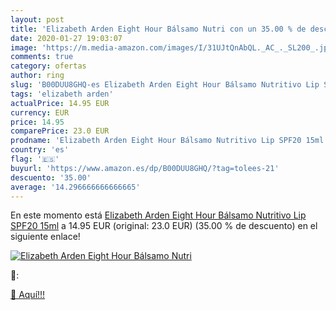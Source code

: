 ```yaml
---
layout: post
title: 'Elizabeth Arden Eight Hour Bálsamo Nutri con un 35.00 % de descuento'
date: 2020-01-27 19:03:07
image: 'https://m.media-amazon.com/images/I/31UJtQnAbQL._AC_._SL200_.jpg'
comments: true
category: ofertas
author: ring
slug: 'B00DUU8GHQ-es Elizabeth Arden Eight Hour Bálsamo Nutritivo Lip SPF20 15ml'
tags: 'elizabeth arden'
actualPrice: 14.95 EUR
currency: EUR
price: 14.95
comparePrice: 23.0 EUR
prodname: 'Elizabeth Arden Eight Hour Bálsamo Nutritivo Lip SPF20 15ml'
country: 'es'
flag: '🇪🇸'
buyurl: 'https://www.amazon.es/dp/B00DUU8GHQ/?tag=tolees-21'
descuento: '35.00'
average: '14.296666666666665'
---
```


En este momento está [Elizabeth Arden Eight Hour Bálsamo Nutritivo Lip SPF20 15ml](https://www.amazon.es/dp/B00DUU8GHQ/?tag=tolees-21) a 14.95 EUR (original: 23.0 EUR) (35.00 %  de descuento) en el siguiente enlace!

[![Elizabeth Arden Eight Hour Bálsamo Nutri](https://m.media-amazon.com/images/I/31UJtQnAbQL._AC_._SL200_.jpg)](https://www.amazon.es/dp/B00DUU8GHQ/?tag=tolees-21)

🔎:


[🛒 Aquí!!!](https://www.amazon.es/dp/B00DUU8GHQ/?tag=tolees-21)
